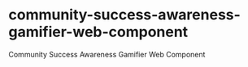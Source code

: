 # community-success-awareness-gamifier-web-component
Community Success Awareness Gamifier Web Component
